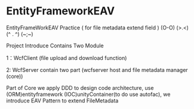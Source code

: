 # EntityFrameworkEAV
EntityFrameWorkEAV Practice ( for file metadata extend field ) (O-O)  (>.&lt;)  (^ . ^) (~;~) 

Project Introduce Contains Two Module 

1：WcfClient (file upload and download function) 

2: WcfServer contain two part (wcfserver host and file metadata manager (core)) 

Part of Core  we apply DDD to design code architecture, use (ORM)entityframework (IOC)unityContainer(to do use autofac), we introduce EAV Pattern to extend FileMetadata 
